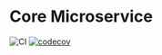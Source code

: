 # Core Microservice

![CI](https://github.com/SeedyFiuba-G8/microservice_core/actions/workflows/default.yml/badge.svg) [![codecov](https://codecov.io/gh/SeedyFiuba-G8/microservice_core/branch/main/graph/badge.svg?token=6LJU7XFOGM)](https://codecov.io/gh/SeedyFiuba-G8/microservice_core)


